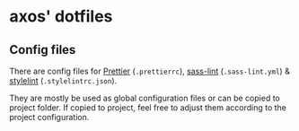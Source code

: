 # axos' dotfiles

## Config files

There are config files for [Prettier](https://prettier.io/) (`.prettierrc`), [sass-lint](https://github.com/sasstools/sass-lint) (`.sass-lint.yml`) & [stylelint](https://stylelint.io/) (`.stylelintrc.json`).

They are mostly be used as global configuration files or can be copied to project folder. If copied to project, feel free to adjust them according to the project configuration.
